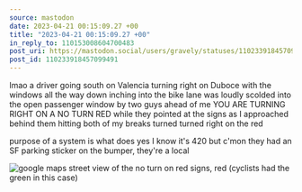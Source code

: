 ```yaml
---
source: mastodon
date: 2023-04-21 00:15:09.27 +00
title: "2023-04-21 00:15:09.27 +00"
in_reply_to: 110153008604700483
post_uri: https://mastodon.social/users/gravely/statuses/110233918457099491
post_id: 110233918457099491
---
```

lmao a driver going south on Valencia turning right on Duboce with the windows all the way down inching into the bike lane was loudly scolded into the open passenger window by two guys ahead of me YOU ARE TURNING RIGHT ON A NO TURN RED while they pointed at the signs as I approached behind them hitting both of my breaks turned turned right on the red

purpose of a system is what does yes I know it's 420 but c'mon they had an SF parking sticker on the bumper, they're a local


![google maps street view of the no turn on red signs, red (cyclists had the green in this case)](/images/110233918174082437.png)

